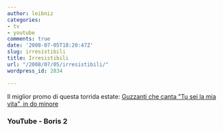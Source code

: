 ```yaml
---
author: leibniz
categories:
- tv
- youtube
comments: true
date: '2008-07-05T18:20:47Z'
slug: irresistibili
title: Irresistibili
url: "/2008/07/05/irresistibili/"
wordpress_id: 2834

---
```

Il miglior promo di questa torrida estate: [ Guzzanti che canta "Tu sei la mia vita", in do minore](http://it.youtube.com/watch?v=DXGtWpoSqZE)

### YouTube - Boris 2
